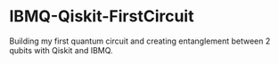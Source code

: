 # IBMQ-Qiskit-FirstCircuit
Building my first quantum circuit and creating entanglement between 2 qubits with Qiskit and IBMQ.
